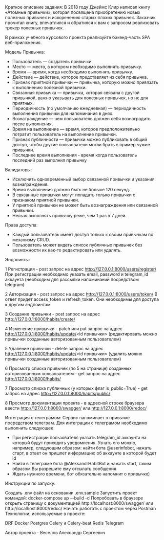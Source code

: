 Краткое описание задания:
В 2018 году Джеймс Клир написал книгу «Атомные привычки», которая посвящена приобретению новых полезных привычек и искоренению старых плохих привычек. 
Заказчик прочитал книгу, впечатлился и обратился к вам с запросом реализовать трекер полезных привычек.

В рамках учебного курсового проекта реализуйте бэкенд-часть SPA веб-приложения.

Модель Привычка:
- Пользователь — создатель привычки.
- Место — место, в котором необходимо выполнять привычку.
- Время — время, когда необходимо выполнять привычку.
- Действие — действие, которое представляет из себя привычка.
- Признак приятной привычки — привычка, которую можно привязать к выполнению полезной привычки.
- Связанная привычка — привычка, которая связана с другой привычкой, важно указывать для полезных привычек, но не для приятных.
- Периодичность (по умолчанию ежедневная) — периодичность выполнения привычки для напоминания в днях.
- Вознаграждение — чем пользователь должен себя вознаградить после выполнения.
- Время на выполнение — время, которое предположительно потратит пользователь на выполнение привычки.
- Признак публичности — привычки можно публиковать в общий доступ, чтобы другие пользователи могли брать в пример чужие привычки.
- Последнее время выполнения - время когда пользователь последний раз выполнил привычку

Валидаторы:
- Исключить одновременный выбор связанной привычки и указания вознаграждения.
- Время выполнения должно быть не больше 120 секунд.
- В связанные привычки могут попадать только привычки с признаком приятной привычки.
- У приятной привычки не может быть вознаграждения или связанной привычки.
- Нельзя выполнять привычку реже, чем 1 раз в 7 дней.

Права доступа:
- Каждый пользователь имеет доступ только к своим привычкам по механизму CRUD.
- Пользователь может видеть список публичных привычек без возможности их как-то редактировать или удалять.

Эндпоинты:

1 Регистрация - post запрос на адрес http://127.0.0.1:8000/users/register/
При регистрации необходимо указать email, password и telegram_id аккаунта (необходим для рассылки напоминаний посредством telegram)

2 Авторизация - post запрос на адрес http://127.0.0.1:8000/users/token/
В ответ придет access_token и refresh_token. Они необходимы для доступа к другим эндпоинтам

3 Создание привычки - post запрос на адрес http://127.0.0.1:8000/habits/create/

4 Изменение привычки - patch или put запрос на адрес http://127.0.0.1:8000/habits/update/<id привычки> (редактировать можно привычки созданные авторизованным пользователем)

5 Удаление привычки - delete запрос на адрес http://127.0.0.1:8000/habits/update/<id привычки> (удалить можно привычки созданные авторизованным пользователем)

6 Просмотр списка привычек (по 5 на странице) созданных авторизованным пользователем - get запрос на адрес http://127.0.0.1:8000/habits/

7 Просмотр списка публичных (у которых флаг is_public=True) - get запрос на адрес http://127.0.0.1:8000/habits/public/

8 Просмотр документации проекта - в адресной строке браузера ввести http://127.0.0.1:8000/swagger/ или http://127.0.0.1:8000/redoc/ 

Интеграция с телеграмом:
Сервис напоминает о привычке посредством телеграм. Для интеграции с телеграмом необходимо выполнить следующее:
- При регистрации пользователя указать telegram_id аккаунта на который будут приходить уведомления.
Узнать его можно, например, следующим образом: найти бота @userinfobot, нажать старт, в ответ он пришлет информацию об аккаунте в которой будет id
- Найти в телеграме бота @AleksandrHabitBot и нажать start, таким образом Вы разрешите ему отсылать сообщения.
- Ждать нужного времени, бот обязательно напомнит о привычке)

Инструкции по запуску:

Создать .env файл на основании .env.sample
Запустить проект командой: docker-compose up --build -d
Попробовать в браузере открыть страницу с документацией http://localhost:8000/swagger/ или http://localhost:8000/redoc/
Начать работать с проектом через Postman
Технологии, используемые в проекте:

DRF
Docker
Postgres
Celery и Celery-beat
Redis
Telegram

Автор проекта - Веселов Александр Сергеевич
